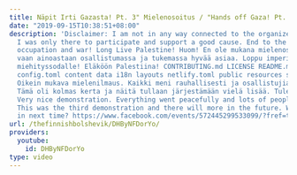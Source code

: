 ```yaml
---
title: Näpit Irti Gazasta! Pt. 3" Mielenosoitus / "Hands off Gaza! Pt. 3" Demonstratio
date: "2019-09-15T10:38:51+08:00"
description: 'Disclaimer: I am not in any way connected to the organizers of the demonstration.
  I was only there to participate and support a good cause. End to the imperialist
  occupation and war! Long Live Palestine! Huom! En ole mukana mielenosoituksen järjestämisessä
  vaan ainoastaan osallistumassa ja tukemassa hyvää asiaa. Loppu imperialistiselle
  miehityssodalle! Eläköön Palestiina! CONTRIBUTING.md LICENSE README.md archetypes
  config.toml content data i18n layouts netlify.toml public resources scripts static
  Oikein mukava mielenilmaus. Kaikki meni rauhallisesti ja osallistujia oli kiitettävästi.
  Tämä oli kolmas kerta ja näitä tullaan järjestämään vielä lisää. Tule sinäkin mukaan!
  Very nice demonstration. Everything went peacefully and lots of people showed up.
  This was the third demonstration and there will more in the future. Why not join
  in next time? https://www.facebook.com/events/572445299533099/?fref=ts'
url: /thefinnishbolshevik/DHByNFDorYo/
providers:
  youtube:
    id: DHByNFDorYo
type: video
---
```

